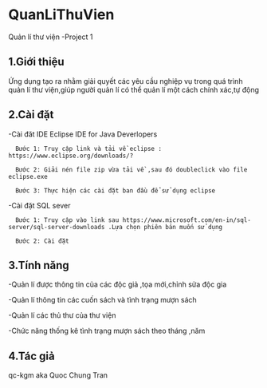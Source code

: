 # QuanLiThuVien
Quản lí thư viện -Project 1

## 1.Giới thiệu 
Ứng dụng tạo ra nhằm giải quyết các yêu cầu nghiệp vụ trong quá trình quản lí thư viện,giúp người quản lí có thể quản lí một cách chính xác,tự động 
 ## 2.Cài đặt 
 -Cài đăt IDE Eclipse IDE for Java Deverlopers
 
      Bước 1: Truy cập link và tải về eclipse : https://www.eclipse.org/downloads/?
      
      Bước 2: Giải nén file zip vừa tải về ,sau đó doubleclick vào file eclipse.exe
      
      Bước 3: Thực hiện các cài đặt ban đầu để sử dụng eclipse
      
 -Cài đặt SQL sever 
 
      Bước 1: Truy cập vào link sau https://www.microsoft.com/en-in/sql-server/sql-server-downloads .Lựa chọn phiên bản muốn sử dụng 
      
      Bước 2: Cài đặt
 ## 3.Tính năng
 
   -Quản lí được thông tin của các độc giả ,tọa mới,chỉnh sửa độc gia
   
   -Quản lí thông tin các cuốn sách và tình trạng mượn sách
   
   -Quản lí các thủ thư của thư viện 
   
   -Chức năng thống kê tình trạng mượn sách theo tháng ,năm 
   
 ## 4.Tác giả 
 
   qc-kgm aka Quoc Chung Tran
